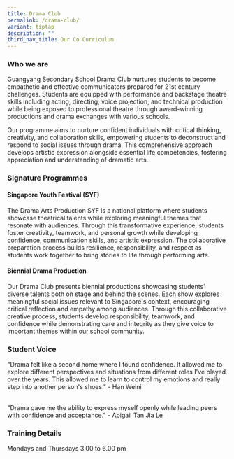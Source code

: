 ```yaml
---
title: Drama Club
permalink: /drama-club/
variant: tiptap
description: ""
third_nav_title: Our Co Curriculum
---
```

<p></p>
<h3><strong>Who we are</strong></h3>
<p>Guangyang Secondary School Drama Club nurtures students to become empathetic
and effective communicators prepared for 21st century challenges. Students
are equipped with performance and backstage theatre skills including acting,
directing, voice projection, and technical production while being exposed
to professional theatre through award-winning productions and drama exchanges
with various schools.&nbsp;</p>
<p>Our programme aims to nurture confident individuals with critical thinking,
creativity, and collaboration skills, empowering students to deconstruct
and respond to social issues through drama. This comprehensive approach
develops artistic expression alongside essential life competencies, fostering
appreciation and understanding of dramatic arts.</p>
<h3><strong>Signature Programmes</strong></h3>
<h4><strong>Singapore Youth Festival (SYF)&nbsp;</strong></h4>
<p>The Drama Arts Production SYF is a national platform where students showcase
theatrical talents while exploring meaningful themes that resonate with
audiences. Through this transformative experience, students foster creativity,
teamwork, and personal growth while developing confidence, communication
skills, and artistic expression. The collaborative preparation process
builds resilience, responsibility, and respect as students work together
to bring stories to life through performing arts.</p>
<p></p>
<h4><strong>Biennial Drama Production</strong></h4>
<p>Our Drama Club presents biennial productions showcasing students' diverse
talents both on stage and behind the scenes. Each show explores meaningful
social issues relevant to Singapore's context, encouraging critical reflection
and empathy among audiences. Through this collaborative creative process,
students develop responsibility, teamwork, and confidence while demonstrating
care and integrity as they give voice to important themes within our school
community.</p>
<h3><strong>Student Voice</strong></h3>
<p>"Drama felt like a second home where I found confidence. It allowed me
to explore different perspectives and situations from different roles I've
played over the years. This allowed me to learn to control my emotions
and really step into another person's shoes." - Han Weini</p>
<p>
<br>"Drama gave me the ability to express myself openly while leading peers
with confidence and acceptance." - Abigail Tan Jia Le</p>
<h3><strong>Training Details</strong></h3>
<p>Mondays and Thursdays 3.00 to 6.00 pm</p>
<p></p>
<p></p>
<p></p>
<p></p>
<p></p>
<p></p>
<p></p>
<p></p>
<p></p>
<p></p>
<p></p>
<p></p>
<p></p>
<p></p>
<p></p>
<p></p>
<p></p>
<p></p>
<p></p>
<p></p>
<p></p>
<p></p>
<p></p>
<p></p>
<p></p>
<p></p>